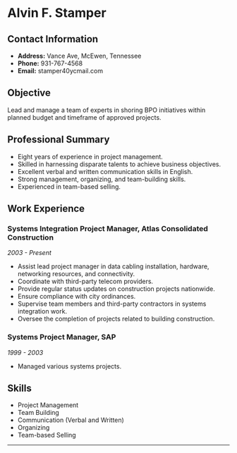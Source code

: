 # Alvin F. Stamper

## Contact Information
- **Address:** Vance Ave, McEwen, Tennessee
- **Phone:** 931-767-4568
- **Email:** stamper40ycmail.com

## Objective
Lead and manage a team of experts in shoring BPO initiatives within planned budget and timeframe of approved projects.

## Professional Summary
- Eight years of experience in project management.
- Skilled in harnessing disparate talents to achieve business objectives.
- Excellent verbal and written communication skills in English.
- Strong management, organizing, and team-building skills.
- Experienced in team-based selling.

## Work Experience

### Systems Integration Project Manager, Atlas Consolidated Construction
*2003 - Present*
- Assist lead project manager in data cabling installation, hardware, networking resources, and connectivity.
- Coordinate with third-party telecom providers.
- Provide regular status updates on construction projects nationwide.
- Ensure compliance with city ordinances.
- Supervise team members and third-party contractors in systems integration work.
- Oversee the completion of projects related to building construction.

### Systems Project Manager, SAP
*1999 - 2003*
- Managed various systems projects.

## Skills
- Project Management
- Team Building
- Communication (Verbal and Written)
- Organizing
- Team-based Selling

---

